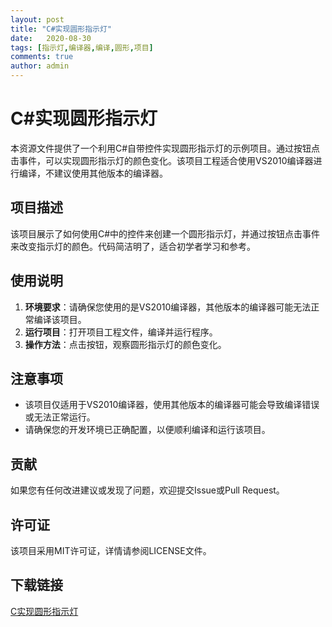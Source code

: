 ```yaml
---
layout: post
title: "C#实现圆形指示灯"
date:   2020-08-30
tags: [指示灯,编译器,编译,圆形,项目]
comments: true
author: admin
---
```

# C#实现圆形指示灯

本资源文件提供了一个利用C#自带控件实现圆形指示灯的示例项目。通过按钮点击事件，可以实现圆形指示灯的颜色变化。该项目工程适合使用VS2010编译器进行编译，不建议使用其他版本的编译器。

## 项目描述

该项目展示了如何使用C#中的控件来创建一个圆形指示灯，并通过按钮点击事件来改变指示灯的颜色。代码简洁明了，适合初学者学习和参考。

## 使用说明

1. **环境要求**：请确保您使用的是VS2010编译器，其他版本的编译器可能无法正常编译该项目。
2. **运行项目**：打开项目工程文件，编译并运行程序。
3. **操作方法**：点击按钮，观察圆形指示灯的颜色变化。

## 注意事项

- 该项目仅适用于VS2010编译器，使用其他版本的编译器可能会导致编译错误或无法正常运行。
- 请确保您的开发环境已正确配置，以便顺利编译和运行该项目。

## 贡献

如果您有任何改进建议或发现了问题，欢迎提交Issue或Pull Request。

## 许可证

该项目采用MIT许可证，详情请参阅LICENSE文件。

## 下载链接

[C实现圆形指示灯](https://pan.quark.cn/s/48a1459c3abc)